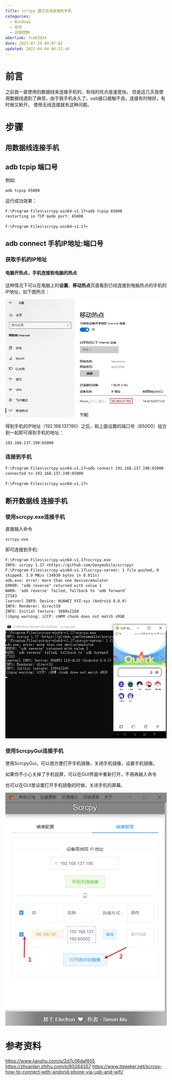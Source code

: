 ```yaml
---
title: scrcpy 通过无线连接到手机
categories: 
  - Windows
  - 软件
  - 远程控制
abbrlink: 7ce83934
date: 2021-07-29 09:07:02
updated: 2022-04-04 00:51:44
---
```

# 前言
之前我一直使用的数据线来连接手机的，有线的优点是速度快。
但是这几天我使用数据线遇到了麻烦，由于我手机永久了，usb接口接触不良。连接有时候好，有时候又断开。
使用无线连接就有这种问题。
<!-- more -->
# 步骤
## 用数据线连接手机
## adb tcpip 端口号
例如:
```
adb tcpip 65000
```
运行成功效果：
```
F:\Program Files\scrcpy-win64-v1.17>adb tcpip 65000
restarting in TCP mode port: 65000

F:\Program Files\scrcpy-win64-v1.17>
```
## adb connect 手机IP地址:端口号

### 获取手机的IP地址

#### 电脑开热点，手机连接到电脑的热点

这种情况下可以在电脑上的**设置**，**移动热点**页面看到已经连接到电脑热点的手机的IP地址，如下图所示：

![image-20210729091633391](https://raw.githubusercontent.com/lanlan2017/images/master/Blog/2021/07/20210729091633.png)

得到手机的IP地址（192.168.137.190）之后，和上面设置的端口号（65000）组合到一起即可得到手机的地址：

```
192.168.137.190:65000
```
### 连接到手机
```
F:\Program Files\scrcpy-win64-v1.17>adb connect 192.168.137.190:65000
connected to 192.168.137.190:65000

F:\Program Files\scrcpy-win64-v1.17>
```
## 断开数据线 连接手机

### 使用scrcpy.exe连接手机
直接输入命令
```
scrcpy.exe
```
即可连接到手机:
```
F:\Program Files\scrcpy-win64-v1.17>scrcpy.exe
INFO: scrcpy 1.17 <https://github.com/Genymobile/scrcpy>
F:\Program Files\scrcpy-win64-v1.17\scrcpy-server: 1 file pushed, 0 skipped. 3.0 MB/s (34930 bytes in 0.011s)
adb.exe: error: more than one device/emulator
ERROR: "adb reverse" returned with value 1
WARN: 'adb reverse' failed, fallback to 'adb forward'
27183
[server] INFO: Device: HUAWEI XYZ-xyz (Android 8.0.0)
INFO: Renderer: direct3d
INFO: Initial texture: 1080x2160
libpng warning: iCCP: cHRM chunk does not match sRGB

```

![image-20210729093457108](https://raw.githubusercontent.com/lanlan2017/images/master/Blog/2021/07/20210729093457.png)

### 使用ScrcpyGui连接手机

使用ScrcpyGui，可以很方便打开手机镜像，关闭手机镜像，设置手机镜像。



如果你不小心关掉了手机投屏，可以在GUI界面中重新打开，不用再输入命令

也可以在GUI里设置打开手机镜像的时候，关闭手机的屏幕。

![image-20210729093252198](https://raw.githubusercontent.com/lanlan2017/images/master/Blog/2021/07/20210729093252.png)


# 参考资料
https://www.jianshu.com/p/2d7c06daf655
https://zhuanlan.zhihu.com/p/80264357
https://www.itgeeker.net/scrcpy-how-to-connect-with-andorid-phone-via-usb-and-wifi/
